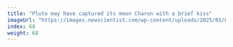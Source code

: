 ```yaml
---
title: "Pluto may have captured its moon Charon with a brief kiss"
imageUrl: "https://images.newscientist.com/wp-content/uploads/2025/01/03161027/SEI_234849194.jpg?width=788"
index: 68
weight: 68
---
```

